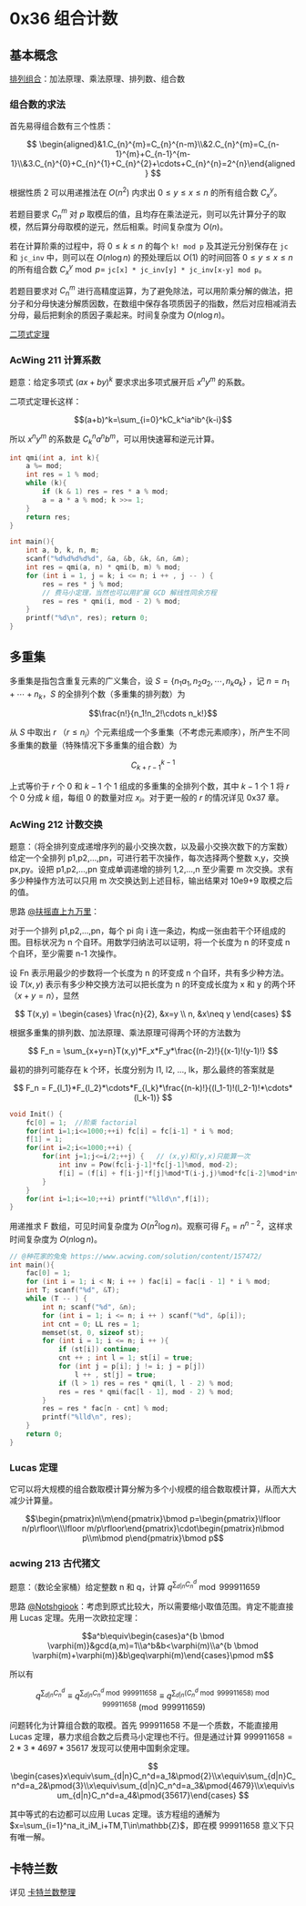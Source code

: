 # 0x36 组合计数

## 基本概念

[排列组合](https://oi-wiki.org/math/combinatorics/combination/)：加法原理、乘法原理、排列数、组合数

### 组合数的求法

首先易得组合数有三个性质：

$$
\begin{aligned}&1.C_{n}^{m}=C_{n}^{n-m}\\&2.C_{n}^{m}=C_{n-1}^{m}+C_{n-1}^{m-1}\\&3.C_{n}^{0}+C_{n}^{1}+C_{n}^{2}+\cdots+C_{n}^{n}=2^{n}\end{aligned}
$$

根据性质 2 可以用递推法在 $O(n^2)$ 内求出 $0 \leq y \leq x \leq n$ 的所有组合数 $C_x^y$。

若题目要求 $C_n^m$ 对 $p$ 取模后的值，且均存在乘法逆元，则可以先计算分子的取模，然后算分母取模的逆元，然后相乘。时间复杂度为 $O(n)$。

若在计算阶乘的过程中，将 $0\leq k\leq n$ 的每个 `k! mod p` 及其逆元分别保存在 `jc` 和 `jc_inv` 中，则可以在 $O(n\log n)$ 的预处理后以 $O(1)$ 的时间回答 $0\leq y\leq x\leq n$ 的所有组合数 $C_x^y \bmod p=$ `jc[x] * jc_inv[y] * jc_inv[x-y] mod p`。

若题目要求对 $C_n^m$ 进行高精度运算，为了避免除法，可以用阶乘分解的做法，把分子和分母快速分解质因数，在数组中保存各项质因子的指数，然后对应相减消去分母，最后把剩余的质因子乘起来。时间复杂度为 $O(n\log n)$。

[二项式定理](https://oi-wiki.org/math/combinatorics/combination/#%E4%BA%8C%E9%A1%B9%E5%BC%8F%E5%AE%9A%E7%90%86)

### AcWing 211 计算系数

题意：给定多项式 $(ax+by)^k$ 要求求出多项式展开后 $x^ny^m$ 的系数。

二项式定理长这样：

$$(a+b)^k=\sum_{i=0}^kC_k^ia^ib^{k-i}$$

所以 $x^ny^m$ 的系数是 $C_k^na^nb^m$，可以用快速幂和逆元计算。

```c++
int qmi(int a, int k){
    a %= mod;
    int res = 1 % mod;
    while (k){
        if (k & 1) res = res * a % mod;
        a = a * a % mod; k >>= 1;
    }
    return res;
}

int main(){
    int a, b, k, n, m;
    scanf("%d%d%d%d%d", &a, &b, &k, &n, &m);
    int res = qmi(a, n) * qmi(b, m) % mod;
    for (int i = 1, j = k; i <= n; i ++ , j -- ) {
        res = res * j % mod;
        // 费马小定理，当然也可以用扩展 GCD 解线性同余方程
        res = res * qmi(i, mod - 2) % mod; 
    }
    printf("%d\n", res); return 0;
}
```

## 多重集

多重集是指包含重复元素的广义集合，设 $S=\{ n_1a_1,n_2a_2,\cdots,n_ka_k\}$ ，记 $n=n_1+\cdots+n_k$，$S$ 的全排列个数（多重集的排列数）为

$$\frac{n!}{n_1!n_2!\cdots n_k!}$$

从 $S$ 中取出 $r$ （$r\leq n_i$）个元素组成一个多重集（不考虑元素顺序），所产生不同多重集的数量（特殊情况下多重集的组合数）为

$$C_{k+r-1}^{k-1}$$

上式等价于 $r$ 个 $0$ 和 $k-1$ 个 $1$ 组成的多重集的全排列个数，其中 $k-1$ 个 $1$ 将 $r$ 个 $0$ 分成 $k$ 组，每组 $0$ 的数量对应 $x_i$。对于更一般的 $r$ 的情况详见 0x37 章。

### AcWing 212 计数交换

题意：（将全排列变成递增序列的最小交换次数，以及最小交换次数下的方案数）给定一个全排列 p1,p2,...,pn，可进行若干次操作，每次选择两个整数 x,y，交换 px,py。设把 p1,p2,...,pn 变成单调递增的排列 1,2,...,n 至少需要 m 次交换。求有多少种操作方法可以只用 m 次交换达到上述目标，输出结果对 10e9+9 取模之后的值。

思路 [@扶摇直上九万里](https://www.acwing.com/solution/content/7776/)：

对于一个排列 p1,p2,...,pn，每个 pi 向 i 连一条边，构成一张由若干个环组成的图。目标状况为 n 个自环。用数学归纳法可以证明，将一个长度为 n 的环变成 n 个自环，至少需要 n-1 次操作。

设 Fn 表示用最少的步数将一个长度为 n 的环变成 n 个自环，共有多少种方法。设 $T(x,y)$ 表示有多少种交换方法可以把长度为 n 的环变成长度为 x 和 y 的两个环（$x+y=n$），显然

$$
T(x,y) = 
\begin{cases}
     \frac{n}{2}, &x=y \\
     n, &x\neq y
\end{cases}
$$

根据多重集的排列数、加法原理、乘法原理可得两个环的方法数为

$$
F_n = \sum_{x+y=n}T(x,y)*F_x*F_y*\frac{(n-2)!}{(x-1)!(y-1)!}
$$

最初的排列可能存在 k 个环，长度分别为 l1, l2, ..., lk，那么最终的答案就是

$$
F_n = F_{l_1}*F_{l_2}*\cdots*F_{l_k}*\frac{(n-k)!}{(l_1-1)!(l_2-1)!*\cdots*(l_k-1)}
$$

```c++
void Init() {
    fc[0] = 1;  //阶乘 factorial
    for(int i=1;i<=1000;++i) fc[i] = fc[i-1] * i % mod;
    f[1] = 1;
    for(int i=2;i<=1000;++i) {
        for(int j=1;j<=i/2;++j) {   // (x,y)和(y,x)只能算一次 
            int inv = Pow(fc[i-j-1]*fc[j-1]%mod, mod-2);
            f[i] = (f[i] + f[i-j]*f[j]%mod*T(i-j,j)%mod*fc[i-2]%mod*inv%mod) % mod;
        }
    }
    for(int i=1;i<=10;++i) printf("%lld\n",f[i]);
}
```

用递推求 F 数组，可见时间复杂度为 $O(n^2\log n)$。观察可得 $F_n=n^{n-2}$，这样求时间复杂度为 $O(n\log n)$。

```c++
// @种花家的兔兔 https://www.acwing.com/solution/content/157472/
int main(){
    fac[0] = 1; 
    for (int i = 1; i < N; i ++ ) fac[i] = fac[i - 1] * i % mod;
    int T; scanf("%d", &T);
    while (T -- ) {
        int n; scanf("%d", &n);
        for (int i = 1; i <= n; i ++ ) scanf("%d", &p[i]);
        int cnt = 0; LL res = 1;
        memset(st, 0, sizeof st);
        for (int i = 1; i <= n; i ++ ){
            if (st[i]) continue;
            cnt ++ ; int l = 1; st[i] = true;
            for (int j = p[i]; j != i; j = p[j])
                l ++ , st[j] = true;
            if (l > 1) res = res * qmi(l, l - 2) % mod;
            res = res * qmi(fac[l - 1], mod - 2) % mod;
        }
        res = res * fac[n - cnt] % mod;
        printf("%lld\n", res);
    }
    return 0;
}
```

### Lucas 定理

它可以将大规模的组合数取模计算分解为多个小规模的组合数取模计算，从而大大减少计算量。

$$\begin{pmatrix}n\\m\end{pmatrix}\bmod p=\begin{pmatrix}\lfloor n/p\rfloor\\\lfloor m/p\rfloor\end{pmatrix}\cdot\begin{pmatrix}n\bmod p\\m\bmod p\end{pmatrix}\bmod p$$

### acwing 213 古代猪文

题意：（数论全家桶）给定整数 n 和 q，计算 $q^{\sum_{d|n}C_n^d}\bmod 999911659$

思路 [@Notshgiook](https://www.luogu.com.cn/article/mrtnh4ib)：考虑到原式比较大，所以需要缩小取值范围。肯定不能直接用 Lucas 定理。先用一次欧拉定理：

$$a^b\equiv\begin{cases}a^{b \bmod \varphi(m)}&gcd(a,m)=1\\a^b&b<\varphi(m)\\a^{b \bmod \varphi(m)+\varphi(m)}&b\geq\varphi(m)\end{cases}\pmod m$$

所以有

$$q^{\sum_{d|n}C_n^d} \equiv q^{\sum_{d|n}C_n^d\bmod 999911658} \equiv q^{\sum_{d|n}(C_n^d \bmod 999911658)\bmod 999911658}\pmod{999911659} $$

问题转化为计算组合数的取模。首先 999911658 不是一个质数，不能直接用 Lucas 定理，暴力求组合数之后费马小定理也不行。但是通过计算 $999911658 = 2*3*4697*35617$ 发现可以使用中国剩余定理。

$$
\begin{cases}x\equiv\sum_{d|n}C_n^d=a_1&\pmod{2}\\x\equiv\sum_{d|n}C_n^d=a_2&\pmod{3}\\x\equiv\sum_{d|n}C_n^d=a_3&\pmod{4679}\\x\equiv\sum_{d|n}C_n^d=a_4&\pmod{35617}\end{cases}
$$

其中等式的右边都可以应用 Lucas 定理。该方程组的通解为 $x=\sum_{i=1}^na_it_iM_i+TM,T\in\mathbb{Z}$，即在模 999911658 意义下只有唯一解。

## 卡特兰数

详见 [卡特兰数整理](../../../luogu_training_list/1-4_recursion/readme.md#3-卡特兰数)